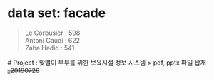 # data set: facade
> Le Corbusier : 598  
Antoni Gaudi : 622  
Zaha Hadid : 541  

~~# Project : 맞벌이 부부를 위한 보육시설 정보 시스템~~
~~> pdf, pptx 파일 탑재_20190726~~

